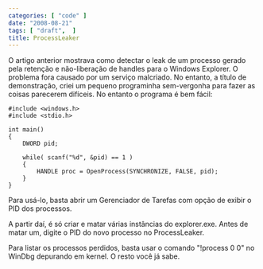 ```yaml
---
categories: [ "code" ]
date: "2008-08-21"
tags: [ "draft",  ]
title: ProcessLeaker
---
```

O artigo anterior mostrava como detectar o leak de um processo gerado pela retenção e não-liberação de handles para o Windows Explorer. O problema fora causado por um serviço malcriado. No entanto, a título de demonstração, criei um pequeno programinha sem-vergonha para fazer as coisas parecerem difíceis. No entanto o programa é bem fácil:

    #include <windows.h>
    #include <stdio.h>
    
    int main()
    {
    	DWORD pid;
    
    	while( scanf("%d", &pid) == 1 )
    	{
    		HANDLE proc = OpenProcess(SYNCHRONIZE, FALSE, pid);
    	}
    }
    
     
    

Para usá-lo, basta abrir um Gerenciador de Tarefas com opção de exibir o PID dos processos.

A partir daí, é só criar e matar várias instâncias do explorer.exe. Antes de matar um, digite o PID do novo processo no ProcessLeaker.

Para listar os processos perdidos, basta usar o comando "!process 0 0" no WinDbg depurando em kernel. O resto você já sabe.

